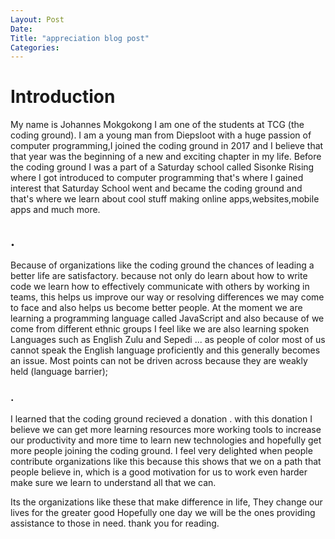 ```yaml
---
Layout: Post
Date:
Title: "appreciation blog post"
Categories:
---
```



# Introduction

My name is Johannes Mokgokong I am one of the  students at TCG (the coding ground).
I am a young man from Diepsloot with a huge passion of computer programming,I joined the coding
ground in 2017 and I believe that  that year was the beginning of a new and exciting chapter in my life. Before the coding ground
I was a part of a Saturday school called Sisonke Rising where I got introduced to computer programming that's where I gained interest that Saturday School went and became the coding ground and that's where we learn about
cool stuff making online apps,websites,mobile apps  and much more.

##  .

Because of organizations like the coding ground the chances of leading a better life are satisfactory.
because not only do learn about how to write code we learn how to effectively communicate with others
by working in teams, this helps us improve our way or resolving differences we may come to face and also helps
us become better people. At the moment we are learning  a programming language called JavaScript and also because of we come from different ethnic groups  I feel like we are also learning  spoken Languages such as English Zulu and Sepedi ... as people of color most of us cannot speak the English language proficiently and this generally becomes an issue. Most points can not be driven across because they are weakly held (language barrier);

###  .
I learned that the coding ground recieved a donation .
with this donation I believe we can get more learning resources more working tools to increase our productivity
and more time to learn new technologies and hopefully get more people joining the coding ground.
I feel very delighted when people contribute organizations like  this because this shows that we on a path that people believe in, which is a good motivation for us to work even harder make sure we learn to understand all that we can.

Its the organizations like these that make difference in life, They  change our lives for the greater good
Hopefully one day we will be the ones providing assistance to those in need.
thank you for reading.
   
